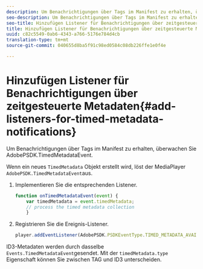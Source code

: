 ```yaml
---
description: Um Benachrichtigungen über Tags im Manifest zu erhalten, überwachen Sie AdobePSDK.TimedMetadataEvent.
seo-description: Um Benachrichtigungen über Tags im Manifest zu erhalten, überwachen Sie AdobePSDK.TimedMetadataEvent.
seo-title: Hinzufügen Listener für Benachrichtigungen über zeitgesteuerte Metadaten
title: Hinzufügen Listener für Benachrichtigungen über zeitgesteuerte Metadaten
uuid: c82c5549-0ab6-4343-a766-5176e784d4cb
translation-type: tm+mt
source-git-commit: 040655d8ba5f91c98ed0584c08db226ffe1e0f4e

---
```



# Hinzufügen Listener für Benachrichtigungen über zeitgesteuerte Metadaten{#add-listeners-for-timed-metadata-notifications}

Um Benachrichtigungen über Tags im Manifest zu erhalten, überwachen Sie AdobePSDK.TimedMetadataEvent.

Wenn ein neues `TimedMetadata` Objekt erstellt wird, löst der MediaPlayer `AdobePSDK.TimedMetadataEvent`aus.

1. Implementieren Sie die entsprechenden Listener.

   ```js
   function onTimedMetadataEvent(event) { 
       var timedMetadata = event.timedMetadata; 
       // process the timed metadata collection 
       } 
   ```

1. Registrieren Sie die Ereignis-Listener.

   ```js
   player.addEventListener(AdobePSDK.PSDKEventType.TIMED_METADATA_AVAILABLE, onTimedMetadataEvent);
   ```

ID3-Metadaten werden durch dasselbe `Events.TimedMetadataEvent`gesendet. Mit der `timedMetadata.type` Eigenschaft können Sie zwischen TAG und ID3 unterscheiden.

